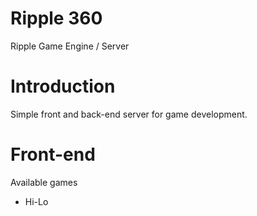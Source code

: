 Ripple 360
==========

Ripple Game Engine / Server

# Introduction

Simple front and back-end server for game development.

# Front-end

Available games
 - Hi-Lo